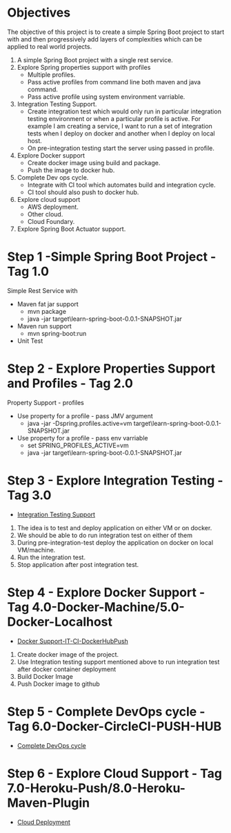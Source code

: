 # Objectives
The objective of this project is to create a simple Spring Boot project to start with and then progressively add layers of complexities which can be applied to real world projects. 

1. A simple Spring Boot project with a single rest service. 
2. Explore Spring properties support with profiles
  	* Multiple profiles. 
 	* Pass active profiles from command line both maven and java command. 
 	* Pass active profile using system environment varriable. 
3. Integration Testing Support. 
	* Create integration test which would only run in particular integration testing environment or when a particular profile is active. For example I am creating a service, I want to run a set of integration tests when I deploy on docker and another when I deploy on local host.
	* On pre-integration testing start the server using passed in profile. 
4. Explore Docker support
	* Create docker image using build and package. 
	* Push the image to docker hub. 
5. Complete Dev ops cycle. 
	* Integrate with CI tool which automates build and integration cycle. 
	* CI tool should also push to docker hub.
6. Explore cloud support
	* AWS deployment. 
	* Other cloud.
	* Cloud Foundary.  
7. Explore Spring Boot Actuator support. 
# Step 1 -Simple Spring Boot Project - Tag 1.0
Simple Rest Service with 
* Maven fat jar support 
	* mvn package
	* java -jar target\learn-spring-boot-0.0.1-SNAPSHOT.jar	
* Maven run support
	* mvn spring-boot:run 
* Unit Test

# Step 2 - Explore Properties Support and Profiles - Tag 2.0 
Property Support - profiles
* Use property for a profile - pass JMV argument
	* java -jar -Dspring.profiles.active=vm target\learn-spring-boot-0.0.1-SNAPSHOT.jar	
* Use property for a profile - pass env varriable
	* set SPRING_PROFILES_ACTIVE=vm
	* java -jar target\learn-spring-boot-0.0.1-SNAPSHOT.jar	

# Step 3 - Explore Integration Testing - Tag 3.0 

- [Integration Testing Support](README/integration-testing-support)

1. The idea is to test and deploy application on either VM or on docker. 
2. We should be able to do run integration test on either of them
3. During pre-integration-test deploy the application on docker on local VM/machine.
4. Run the integration test. 
5. Stop application after post integration test. 

# Step 4 - Explore Docker Support - Tag 4.0-Docker-Machine/5.0-Docker-Localhost

- [Docker Support-IT-CI-DockerHubPush](README/docker-support)

1. Create docker image of the project. 
2. Use Integration testing support mentioned above to run integration test after docker container deployment
3. Build Docker Image
4. Push Docker image to github

# Step 5 - Complete DevOps cycle - Tag 6.0-Docker-CircleCI-PUSH-HUB 
- [Complete DevOps cycle](README/devops-integration)

# Step 6 - Explore Cloud Support - Tag 7.0-Heroku-Push/8.0-Heroku-Maven-Plugin

- [Cloud Deployment](README/cloud-deployment)
